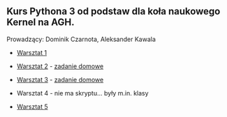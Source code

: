 ## Kurs Pythona 3 od podstaw dla koła naukowego Kernel na AGH.

Prowadzący: Dominik Czarnota, Aleksander Kawala

* [Warsztat 1](lab1/lab1.md)

* [Warsztat 2](lab2/lab2.md) - [zadanie domowe](lab2/hw2.md)

* [Warsztat 3](lab3/lab3.md) - [zadanie domowe](lab3/hw3.md)

* Warsztat 4 - nie ma skryptu... były m.in. klasy

* [Warsztat 5](lab5/lab5.md)
